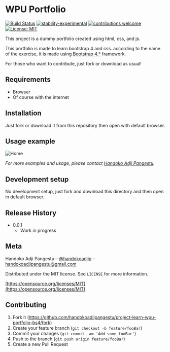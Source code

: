 # WPU Portfolio

[![Build Status](https://travis-ci.org/dwyl/esta.svg?branch=master)](https://github.com/handokoadjipangestu/project-learn-wpu-portfolio-bs4)
[![stability-experimental](https://img.shields.io/badge/stability-experimental-orange.svg)](https://github.com/handokoadjipangestu/project-learn-wpu-portfolio-bs4)
[![contributions welcome](https://img.shields.io/badge/contributions-welcome-brightgreen.svg?style=flat)](https://github.com/handokoadjipangestu/project-learn-wpu-portfolio-bs4/fork)
[![License: MIT](https://img.shields.io/badge/License-MIT-yellow.svg)](https://opensource.org/licenses/MIT)

This project is a dummy portfolio created using html, css, and js.

This portfolio is made to learn bootstrap 4 and css. according to the name of the exercise, it is made using [Bootstrap 4.\*](https://getbootstrap.com/docs/4.0/getting-started/introduction/) framework.

For those who want to contribute, just fork or download as usual!

## Requirements

- Browser
- Of course with the internet

## Installation

Just fork or download it from this repository then open with default browser.

## Usage example

![Home](http://bebaskripsi.000webhostapp.com/project-learn-wpu-portfolio-bs4/home.png)

_For more examples and usage, please contact [Handoko Adji Pangestu](https://www.instagram.com/handokoadp/)._

## Development setup

No development setup, just fork and download this directory and then open in default browser.

## Release History

- 0.0.1
  - Work in progress

## Meta

Handoko Adji Pangestu – [@handokoadjip](https://www.instagram.com/handokoadp/) – handokoadjipangestu@gmail.com

Distributed under the MIT license. See `LICENSE` for more information.

[https://opensource.org/licenses/MIT](https://opensource.org/licenses/MIT)

## Contributing

1. Fork it (<https://github.com/handokoadjipangestu/project-learn-wpu-portfolio-bs4/fork>)
2. Create your feature branch (`git checkout -b feature/fooBar`)
3. Commit your changes (`git commit -am 'Add some fooBar'`)
4. Push to the branch (`git push origin feature/fooBar`)
5. Create a new Pull Request
